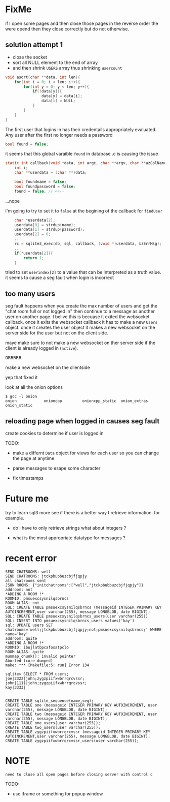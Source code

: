 # FixMe

if I open some pages and then close those pages in the reverse order the were opend then they close
correctly but do not otherwise.

## solution attempt 1
- close the socket
- sort all NULL element to the end of array
- and then shrink `USERS` array thus shrinking `usercount`

```c
void asort(char **data, int len){
	for(int i = 0; i < len; i++){
		for(int y = 0; y < len; y++){
			if(!data[y]){
				data[y] = data[i];
				data[i] = NULL;
			}
		}
	}
}
```
  
  
The first user that logins in has their credentails appropriately evaluated. Any
user after the first no longer needs a password


```c
bool found = false;
```

it seems that this global varaible `found` in database .c is causing the issue

```c
static int callback(void *data, int argc, char **argv, char **azColName){
	int i;
	char **userdata = (char **)data;

	bool foundname = false;
	bool foundpassword = false;
	found = false; // <<--
```

...nope

I'm going to try to set it to `false` at the begining of the callback for
`findUser`

```c
	char *userdata[2];
	userdata[0] = strdup(name);
	userdata[1] = strdup(password);
	userdata[2] = 0;
	...
	rc = sqlite3_exec(db, sql, callback, (void *)userdata, &zErrMsg);
	...
	if(*userdata[2]){
		return 1;
	}
```

tried to set `userindex[2]` to a value that can be interpreted as a truth value.
it seems to cause a seg fault when login is incorrect


## too many users
seg fault happens when you create the max number of users and get the "chat room
full or not logged in" then continue to a message as another user on another
page. I belive this is becuase it exited the websocket callback. once it exits
the websocket callback it has to make a new `Users` object. once it creates the
user object it makes a new websocket on the server side for the user but not on
the client side.

maye make sure to not make a new websocket on ther server side if the client is
already logged in (`active`).

<pre>ORRRRR</pre>

make a new websocket on the clientside

yep that fixed it


look at all the onion options
```
$ gcc -l onion
onion            onioncpp         onioncpp_static  onion_extras     onion_static  

```

## reloading page when logged in causes seg fault
create cookies to determine if user is logged in


TODO:

- make a differnt `Data` object for views for each user
  so you can change the page at anytime

- parse messages to esape some character

- fix timestamps

# Future me

try to learn sql3 more see if there is a better way t retrieve information. for
example. 

- do i have to only retrieve strings 
	what about integers ?

- what is the most appropriate datatype for messages ?


# recent error
```
SEND CHATROOMS: well
SEND CHATROOMS: jtckpbubbuzcbjfjqpjy
all chatrooms sent
JSON ROOMS: {"initchatrooms":["well","jtckpbubbuzcbjfjqpjy"]}
addroom: not
*ADDING A ROOM !*
ROOMID: pmsuexcsysnilqsbrncs
ROOM ALIAS: not
SQL: CREATE TABLE pmsuexcsysnilqsbrncs (messageid INTEGER PRIMARY KEY AUTOINCREMENT,user varchar(255), message LONGBLOB, date BIGINT);
SQL: CREATE TABLE pmsuexcsysnilqsbrncs_users(user varchar(255))
SQL: INSERT INTO pmsuexcsysnilqsbrncs_users values('kay')
sql: UPDATE users SET chatrooms='well;jtckpbubbuzcbjfjqpjy;not;pmsuexcsysnilqsbrncs;' WHERE name='kay'
addroom: quite
*ADDING A ROOM !*
ROOMID: ibujlatbpcafosatpclo
ROOM ALIAS: quite
munmap_chunk(): invalid pointer
Aborted (core dumped)
make: *** [Makefile:5: run] Error 134

```

```
sqlite> SELECT * FROM users;
joe|2322|john;zygzpiifxwbrrqrcvssr;
john|1111|john;zygzpiifxwbrrqrcvssr;
kay|3333|


CREATE TABLE sqlite_sequence(name,seq);
CREATE TABLE one (messageid INTEGER PRIMARY KEY AUTOINCREMENT, user varchar(255), message LONGBLOB, date BIGINT);
CREATE TABLE two (messageid INTEGER PRIMARY KEY AUTOINCREMENT, user varchar(255), message LONGBLOB, date BIGINT);
CREATE TABLE one_users(user varchar(255));
CREATE TABLE two_users(user varchar(255));
CREATE TABLE zygzpiifxwbrrqrcvssr (messageid INTEGER PRIMARY KEY AUTOINCREMENT,user varchar(255), message LONGBLOB, date BIGINT);
CREATE TABLE zygzpiifxwbrrqrcvssr_users(user varchar(255));

```

# NOTE
	need to close all open pages before closing server with control c
	
TODO:
- use iframe or something for popup window

